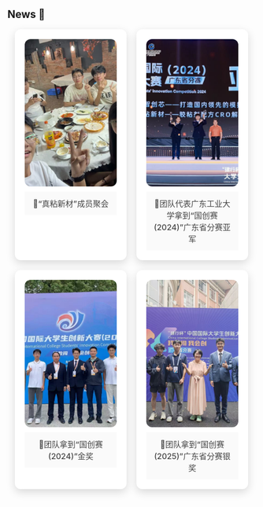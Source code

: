 ## News 🎉

<div style="display:flex; flex-wrap:wrap; gap:20px; justify-content:center;">

  <!-- 新闻卡片 1 -->
  <div style="flex:1 1 45%; max-width:45%; box-sizing:border-box; text-align:center; padding:20px; border-radius:12px; overflow:hidden; box-shadow:0 6px 18px rgba(0,0,0,0.15); background:#fff; transition: transform 0.3s ease-in-out; cursor:pointer;"
       onmouseover="this.style.transform='scale(1.03)'" onmouseout="this.style.transform='scale(1)'">
    <img src="static/assets/img/news/event1.jpg" alt="2024-05-20，南亭村_好口福"
         style="width:100%; height:300px; object-fit:cover; display:block; border-radius:12px;">
    <div style="padding:12px; text-align:center; font-size:1rem; font-weight:500; color:#444; background:#fafafa; margin-top:10px;">
      🎉“真粘新材”成员聚会
    </div>
  </div>

  <!-- 新闻卡片 2 -->
  <div style="flex:1 1 45%; max-width:45%; box-sizing:border-box; text-align:center; padding:20px; border-radius:12px; overflow:hidden; box-shadow:0 6px 18px rgba(0,0,0,0.15); background:#fff; transition: transform 0.3s ease-in-out; cursor:pointer;"
       onmouseover="this.style.transform='scale(1.03)'" onmouseout="this.style.transform='scale(1)'">
    <img src="static/assets/img/news/event2.jpg" alt="2024-08-21，岭南师范学院"
         style="width:100%; height:300px; object-fit:cover; display:block; border-radius:12px;">
    <div style="padding:12px; text-align:center; font-size:1rem; font-weight:500; color:#444; background:#fafafa; margin-top:10px;">
      🎉团队代表广东工业大学拿到“国创赛(2024)”广东省分赛亚军
    </div>
  </div>

  <!-- 新闻卡片 3 -->
  <div style="flex:1 1 45%; max-width:45%; box-sizing:border-box; text-align:center; padding:20px; border-radius:12px; overflow:hidden; box-shadow:0 6px 18px rgba(0,0,0,0.15); background:#fff; transition: transform 0.3s ease-in-out; cursor:pointer;"
       onmouseover="this.style.transform='scale(1.03)'" onmouseout="this.style.transform='scale(1)'">
    <img src="static/assets/img/news/event3.jpg" alt="2024-10-13，上海交通大学"
         style="width:100%; height:300px; object-fit:cover; display:block; border-radius:12px;">
    <div style="padding:12px; text-align:center; font-size:1rem; font-weight:500; color:#444; background:#fafafa; margin-top:10px;">
      🎉团队拿到“国创赛(2024)”金奖
    </div>
  </div>

  <!-- 新闻卡片 4 -->
  <div style="flex:1 1 45%; max-width:45%; box-sizing:border-box; text-align:center; padding:20px; border-radius:12px; overflow:hidden; box-shadow:0 6px 18px rgba(0,0,0,0.15); background:#fff; transition: transform 0.3s ease-in-out; cursor:pointer;"
       onmouseover="this.style.transform='scale(1.03)'" onmouseout="this.style.transform='scale(1)'">
    <img src="static/assets/img/news/event4.jpg" alt="2025-08-03，中山大学"
         style="width:100%; height:300px; object-fit:cover; display:block; border-radius:12px;">
    <div style="padding:12px; text-align:center; font-size:1rem; font-weight:500; color:#444; background:#fafafa; margin-top:10px;">
      🎉团队拿到“国创赛(2025)”广东省分赛银奖
    </div>
  </div>


</div>
